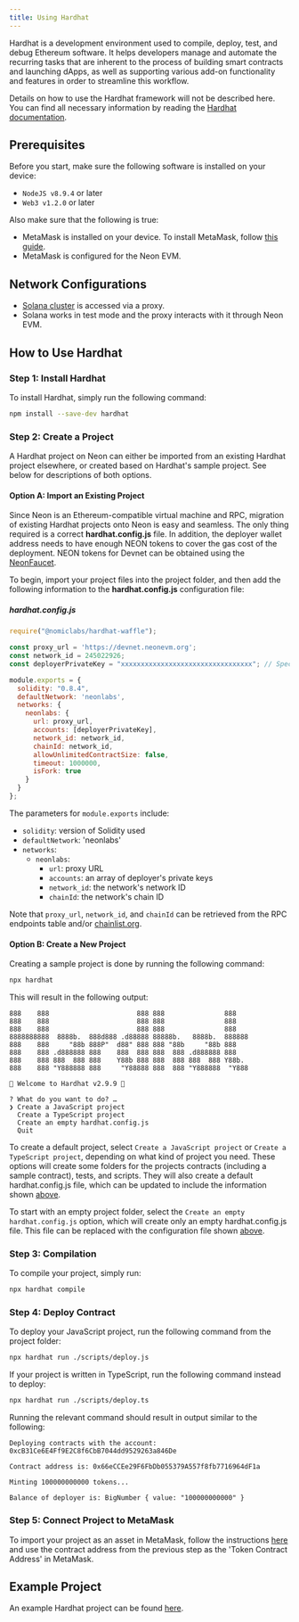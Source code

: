 ```yaml
---
title: Using Hardhat
---
```


Hardhat is a development environment used to compile, deploy, test, and debug Ethereum software. It helps developers manage and automate the recurring tasks that are inherent to the process of building smart contracts and launching dApps, as well as supporting various add-on functionality and features in order to streamline this workflow.

Details on how to use the Hardhat framework will not be described here. You can find all necessary information by reading the [Hardhat documentation](https://hardhat.org/getting-started/#overview).

## Prerequisites
Before you start, make sure the following software is installed on your device:
  * `NodeJS v8.9.4` or later
  * `Web3 v1.2.0` or later

Also make sure that the following is true:
  * MetaMask is installed on your device. To install MetaMask, follow [this guide](wallet/metamask_setup.md#installing-metamask). 
  * MetaMask is configured for the Neon EVM.

## Network Configurations
  * [Solana cluster](https://docs.solana.com/clusters) is accessed via a proxy.
  * Solana works in test mode and the proxy interacts with it through Neon EVM.

## How to Use Hardhat

### Step 1: Install Hardhat
To install Hardhat, simply run the following command:

```bash
npm install --save-dev hardhat
```

### Step 2: Create a Project
A Hardhat project on Neon can either be imported from an existing Hardhat project elsewhere, or created based on Hardhat's sample project. See below for descriptions of both options.

#### Option A: Import an Existing Project
Since Neon is an Ethereum-compatible virtual machine and RPC, migration of existing Hardhat projects onto Neon is easy and seamless. The only thing required is a correct **hardhat.config.js** file. In addition, the deployer wallet address needs to have enough NEON tokens to cover the gas cost of the deployment. NEON tokens for Devnet can be obtained using the [NeonFaucet](developing/utilities/faucet.md).

To begin, import your project files into the project folder, and then add the following information to the **hardhat.config.js** configuration file:

##### hardhat.config.js
```js
require("@nomiclabs/hardhat-waffle");

const proxy_url = 'https://devnet.neonevm.org';
const network_id = 245022926;
const deployerPrivateKey = "xxxxxxxxxxxxxxxxxxxxxxxxxxxxxxxxx"; // Specify your private key here

module.exports = {
  solidity: "0.8.4",
  defaultNetwork: 'neonlabs',
  networks: {
    neonlabs: {
      url: proxy_url,
      accounts: [deployerPrivateKey],
      network_id: network_id,
      chainId: network_id,
      allowUnlimitedContractSize: false,
      timeout: 1000000,
      isFork: true
    }
  }
};
```

The parameters for `module.exports` include:
* `solidity`: version of Solidity used
* `defaultNetwork`: 'neonlabs'
* `networks`:
  * `neonlabs`:
    * `url`: proxy URL
    * `accounts`: an array of deployer's private keys
    * `network_id`: the network's network ID
    * `chainId`: the network's chain ID

Note that `proxy_url`, `network_id`, and `chainId` can be retrieved from the RPC endpoints table and/or [chainlist.org](https://chainlist.org/).

#### Option B: Create a New Project
Creating a sample project is done by running the following command:

```bash
npx hardhat
```

This will result in the following output:

```
888    888                      888 888               888
888    888                      888 888               888
888    888                      888 888               888
8888888888  8888b.  888d888 .d88888 88888b.   8888b.  888888
888    888     "88b 888P"  d88" 888 888 "88b     "88b 888
888    888 .d888888 888    888  888 888  888 .d888888 888
888    888 888  888 888    Y88b 888 888  888 888  888 Y88b.
888    888 "Y888888 888     "Y88888 888  888 "Y888888  "Y888

👷 Welcome to Hardhat v2.9.9 👷‍

? What do you want to do? …
❯ Create a JavaScript project
  Create a TypeScript project
  Create an empty hardhat.config.js
  Quit
```

To create a default project, select `Create a JavaScript project` or `Create a TypeScript project`, depending on what kind of project you need. These options will create some folders for the projects contracts (including a sample contract), tests, and scripts. They will also create a default hardhat.config.js file, which can be updated to include the information shown [above](using_hardhat#hardhatconfigjs).

To start with an empty project folder, select the `Create an empty hardhat.config.js` option, which will create only an empty hardhat.config.js file. This file can be replaced with the configuration file shown [above](using_hardhat#hardhatconfigjs).

### Step 3: Compilation
To compile your project, simply run:

```bash
npx hardhat compile
```

### Step 4: Deploy Contract
To deploy your JavaScript project, run the following command from the project folder:

```bash
npx hardhat run ./scripts/deploy.js
```

If your project is written in TypeScript, run the following command instead to deploy:

```bash
npx hardhat run ./scripts/deploy.ts
```

Running the relevant command should result in output similar to the following:

```
Deploying contracts with the account: 0xcB31Ce6E4Ff9E2C8f6CbB7044dd9529263a846De

Contract address is: 0x66eCCEe29F6FbDb055379A557f8fb7716964dF1a

Minting 100000000000 tokens...

Balance of deployer is: BigNumber { value: "100000000000" }
```

### Step 5: Connect Project to MetaMask
To import your project as an asset in MetaMask, follow the instructions [here](https://metamask.zendesk.com/hc/en-us/articles/360015489031-How-to-add-unlisted-tokens-custom-tokens-in-MetaMask#h_01FWH492CHY60HWPC28RW0872H) and use the contract address from the previous step as the 'Token Contract Address' in MetaMask.

## Example Project
An example Hardhat project can be found [here](https://github.com/neonlabsorg/examples/tree/main/simple-erc20-hardhat).
